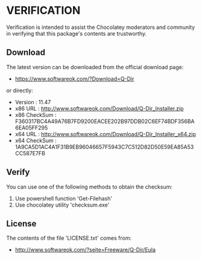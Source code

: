 # VERIFICATION
Verification is intended to assist the Chocolatey moderators and community in verifying that this package's contents are trustworthy.

## Download
The latest version can be downloaded from the official download page:
- https://www.softwareok.com/?Download=Q-Dir

or directly:
- Version      : 11.47
- x86 URL      : http://www.softwareok.com/Download/Q-Dir_Installer.zip
- x86 CheckSum : F360317BC4A49A76B7FD9200EACEE202B97DDB02C6EF74BDF356BA6EA05FF295
- x64 URL      : http://www.softwareok.com/Download/Q-Dir_Installer_x64.zip
- x64 CheckSum : 1A9CA5D1AC4A1F31B9EB96046657F5943C7C512D82D50E59EA85A53CC587E7FB

## Verify
You can use one of the following methods to obtain the checksum:
1. Use powershell function 'Get-Filehash'
2. Use chocolatey utility 'checksum.exe'


## License
The contents of the file 'LICENSE.txt' comes from:
- http://www.softwareok.com/?seite=Freeware/Q-Dir/Eula

